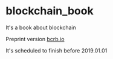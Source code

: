 # blockchain_book

It's a book about blockchain

Preprint version [bcrb.io](http://bcrb.io)

It's scheduled to finish before 2019.01.01
